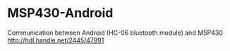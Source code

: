 # MSP430-Android
Communication between Android (HC-06 bluetooth module) and MSP430
http://hdl.handle.net/2445/47991
